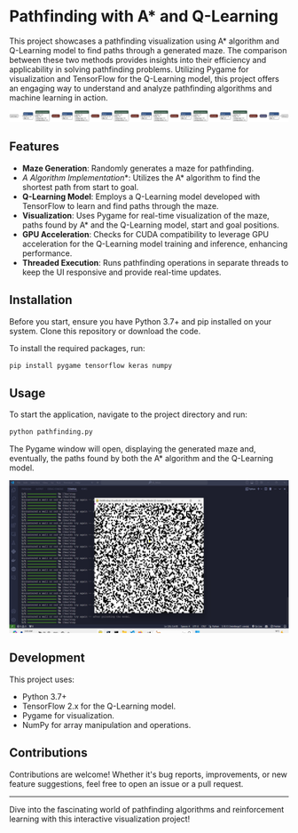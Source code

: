# Pathfinding with A* and Q-Learning

This project showcases a pathfinding visualization using A* algorithm and Q-Learning model to find paths through a generated maze. The comparison between these two methods provides insights into their efficiency and applicability in solving pathfinding problems. Utilizing Pygame for visualization and TensorFlow for the Q-Learning model, this project offers an engaging way to understand and analyze pathfinding algorithms and machine learning in action.

![alt text](Path_Finding.keras(1).png)

## Features

- **Maze Generation**: Randomly generates a maze for pathfinding.
- **A* Algorithm Implementation**: Utilizes the A* algorithm to find the shortest path from start to goal.
- **Q-Learning Model**: Employs a Q-Learning model developed with TensorFlow to learn and find paths through the maze.
- **Visualization**: Uses Pygame for real-time visualization of the maze, paths found by A* and the Q-Learning model, start and goal positions.
- **GPU Acceleration**: Checks for CUDA compatibility to leverage GPU acceleration for the Q-Learning model training and inference, enhancing performance.
- **Threaded Execution**: Runs pathfinding operations in separate threads to keep the UI responsive and provide real-time updates.

## Installation

Before you start, ensure you have Python 3.7+ and pip installed on your system. Clone this repository or download the code.

To install the required packages, run:

```bash
pip install pygame tensorflow keras numpy
```

## Usage

To start the application, navigate to the project directory and run:

```bash
python pathfinding.py
```

The Pygame window will open, displaying the generated maze and, eventually, the paths found by both the A* algorithm and the Q-Learning model.

![alt text](<لقطة شاشة 2024-04-05 034314.png>)

## Development

This project uses:

- Python 3.7+
- TensorFlow 2.x for the Q-Learning model.
- Pygame for visualization.
- NumPy for array manipulation and operations.

## Contributions

Contributions are welcome! Whether it's bug reports, improvements, or new feature suggestions, feel free to open an issue or a pull request.

---

Dive into the fascinating world of pathfinding algorithms and reinforcement learning with this interactive visualization project!
